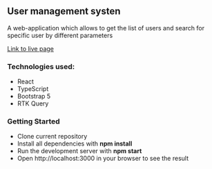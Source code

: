 ## User management systen
A web-application which allows to get the list of users and search for specific user by different parameters

[Link to live page](crm-tau-roan.vercel.app/crm)

### Technologies used:
<ul>
<li>React</li>
<li>TypeScript</li>
<li>Bootstrap 5</li>
<li>RTK Query</li>
</ul>

### Getting Started

- Clone current repository
- Install all dependencies with **npm install**
- Run the development server with **npm start**
- Open http://localhost:3000 in your browser to see the result
